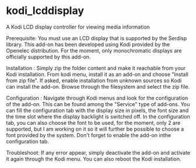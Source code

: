 # kodi_lcddisplay
A Kodi LCD display controller for viewing media information

Prerequisite:
You must use an LCD display that is supported by the Serdisp library.
This add-on has been developed using Kodi provided by the Openelec distribution.
For the moment, only monochromatic displays are officially supported by this add-on.

Installation : 
Simply zip the folder content and make it reachable from your Kodi installation.
From kodi menu, install it as an add-on and choose "Install from zip file".
If asked, enable installation from unknown sources so Kodi can install the add-on.
Browse through the filesystem and select the zip file.

Configuration : 
Navigate through Kodi menus and look for the configuration of the add-on. This can be found among the "Service" type of add-ons.
You can fill the configuration tab with the display size in pixels, the font size and the time slot where the display backlight is switched off.
In the configuration tab, you can also choose the font to be used, for the moment, only 2 are supported, but I am working on it so it will further be possible to choose a font provided by the system.
Don't forget to enable the add-on inthe configuration tab.

Troubleshoot:
If any error appear, simply deactivate the add-on and activate it again through the Kodi menu. You can also reboot the Kodi installation.


